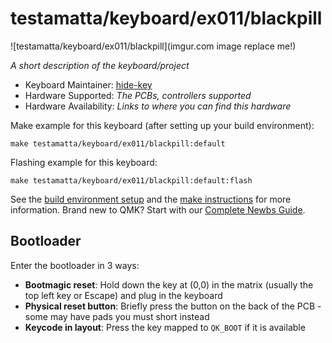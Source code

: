 # testamatta/keyboard/ex011/blackpill

![testamatta/keyboard/ex011/blackpill](imgur.com image replace me!)

*A short description of the keyboard/project*

* Keyboard Maintainer: [hide-key](https://github.com/hide-key)
* Hardware Supported: *The PCBs, controllers supported*
* Hardware Availability: *Links to where you can find this hardware*

Make example for this keyboard (after setting up your build environment):

    make testamatta/keyboard/ex011/blackpill:default

Flashing example for this keyboard:

    make testamatta/keyboard/ex011/blackpill:default:flash

See the [build environment setup](https://docs.qmk.fm/#/getting_started_build_tools) and the [make instructions](https://docs.qmk.fm/#/getting_started_make_guide) for more information. Brand new to QMK? Start with our [Complete Newbs Guide](https://docs.qmk.fm/#/newbs).

## Bootloader

Enter the bootloader in 3 ways:

* **Bootmagic reset**: Hold down the key at (0,0) in the matrix (usually the top left key or Escape) and plug in the keyboard
* **Physical reset button**: Briefly press the button on the back of the PCB - some may have pads you must short instead
* **Keycode in layout**: Press the key mapped to `QK_BOOT` if it is available
